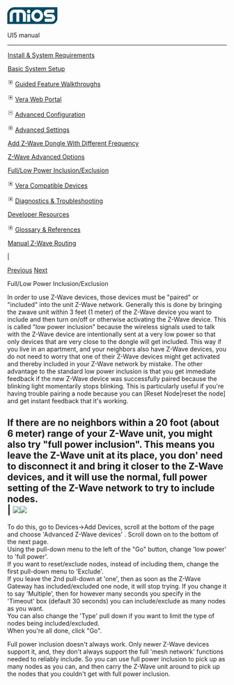 ![](skins/mios/images/logo.png)

UI5 manual

  
---  
  
![](images/spacer.gif)[Install & System
Requirements](index.html#!docs5/installation_and_system_requirements_en_2_all.md)

![](images/spacer.gif)[Basic System Setup ](index.html#!docs5/getting_started_en_2_all.md)

![](skins/mios/images/plus.gif)[Guided Feature Walkthroughs
](features_en_2_all.html)

![](skins/mios/images/plus.gif)[Vera Web Portal](index.html#!docs5/web_portal_en_2_all.md)

![](skins/mios/images/minus.gif)[Advanced
Configuration](index.html#!docs5/advanced_configuration_en_2_all.md)

![](skins/mios/images/plus.gif)[Advanced Settings](index.html#!docs5/advanced_settings_en_2_all.md)

![](images/spacer.gif)[Add Z-Wave Dongle With Different Frequency](index.html#!docs5/changing_zwave_port_en_2_all.md)

![](images/spacer.gif)[Z-Wave Advanced Options](index.html#!docs5/zwave_device_advanced_en_2_all.md)

![](images/spacer.gif)[Full/Low Power Inclusion/Exclusion](index.html#!docs5/full_power_inclusion_en_2_all.md)

![](skins/mios/images/plus.gif)[Vera Compatible
Devices](index.html#!docs5/supported_hardware_en_2_all.md)

![](skins/mios/images/plus.gif)[Diagnostics &
Troubleshooting](index.html#!docs5/troubleshooting_en_2_all.md)

![](images/spacer.gif)[Developer Resources](index.html#!docs5/developers_en_2_all.md)

![](skins/mios/images/plus.gif)[Glossary &
References](index.html#!docs5/reference_en_2_all.md)

![](images/spacer.gif)[Manual Z-Wave Routing](index.html#!docs5/ManualRoute_en_2_all.md)

|

[Previous](index.html#!docs5/zwave_device_advanced_en_2_all.md)
[Next](index.html#!docs5/supported_hardware_en_2_all.md)

Full/Low Power Inclusion/Exclusion

In order to use Z-Wave devices, those devices must be "paired" or "included"
into the unit Z-Wave network. Generally this is done by bringing the zwave
unit within 3 feet (1 meter) of the Z-Wave device you want to include and then
turn on/off or otherwise activating the Z-Wave device. This is called "low
power inclusion" because the wireless signals used to talk with the Z-Wave
device are intentionally sent at a very low power so that only devices that
are very close to the dongle will get included. This way if you live in an
apartment, and your neighbors also have Z-Wave devices, you do not need to
worry that one of their Z-Wave devices might get activated and thereby
included in your Z-Wave network by mistake. The other advantage to the
standard low power inclusion is that you get immediate feedback if the new
Z-Wave device was successfully paired because the blinking light momentarily
stops blinking. This is particularly useful if you're having trouble pairing a
node because you can [Reset Node|reset the node] and get instant feedback that
it's working.  
  
If there are no neighbors within a 20 foot (about 6 meter) range of your
Z-Wave unit, you might also try "full power inclusion". This means you leave
the Z-Wave unit at its place, you don' need to disconnect it and bring it
closer to the Z-Wave devices, and it will use the normal, full power setting
of the Z-Wave network to try to include nodes.  
| ![](/images/mios/UI5_includeFULL.PNG)![](/images/mios/UI5_excludeFull.PNG)  
---  
To do this, go to Devices->Add Devices, scroll at the bottom of the page and
choose 'Advanced Z-Wave devices' .  Scroll down on to the bottom of the next
page.  
Using the pull-down menu to the left of the "Go" button, change 'low power' to
'full power'.  
If you want to reset/exclude nodes, instead of including them, change the
first pull-down menu to 'Exclude'.  
If you leave the 2nd pull-down at 'one', then as soon as the Z-Wave Gateway
has included/excluded one node, it will stop trying. If you change it to say
'Multiple', then for however many seconds you specify in the 'Timeout' box
(default 30 seconds) you can include/exclude as many nodes as you want.  
You can also change the 'Type' pull down if you want to limit the type of
nodes being included/excluded.  
When you're all done, click "Go".  
  
Full power inclusion doesn't always work. Only newer Z-Wave devices support
it, and, they don't always support the full 'mesh network' functions needed to
reliably include. So you can use full power inclusion to pick up as many nodes
as you can, and then carry the Z-Wave unit around to pick up the nodes that
you couldn't get with full power inclusion.

  

